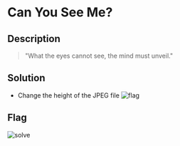 # Can You See Me?
## Description
> "What the eyes cannot see, the mind must unveil."


## Solution
- Change the height of the JPEG file
![flag](https://github.com/user-attachments/assets/a14594d1-225c-4ad4-835d-955e420f7efb)

## Flag
![solve](https://github.com/user-attachments/assets/2833ca24-cb0a-4a97-b696-deeb11562794)
